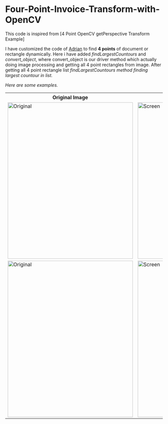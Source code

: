 # Four-Point-Invoice-Transform-with-OpenCV

This code is inspired from <a hred="https://www.pyimagesearch.com/2014/08/25/4-point-opencv-getperspective-transform-example/">[4 Point OpenCV getPerspective Transform Example]</a>

I have customized the code of <a href="https://twitter.com/PyImageSearch">Adrian</a> to find <b>4 points</b> of document or rectangle dynamically. Here i have added <I>findLargestCountours</I> and <I>convert_object</I>, where convert_object is our driver method which actually doing image processing and getting all 4 point rectangles from image. After getting all 4 point rectangle list <I>findLargestCountours<I> method finding  largest countour in list.

Here are some examples.

<Table>
    <tr>
        <th>Original Image</th>
        <th>Edge Detection</th>
        <th>Warped Image</th>
    </tr>
    <tr>
        <td><img src="https://raw.githubusercontent.com/KMKnation/Four-Point-Invoice-Transform-with-OpenCV/master/Sample2/Original.png" alt="Original" width="400" height="500" align="middle"/></td>
        <td><img src="https://raw.githubusercontent.com/KMKnation/Four-Point-Invoice-Transform-with-OpenCV/master/Sample2/%20Screen.png" alt="Screen" width="400" height="500" align="middle"/></td>
        <td><img src="https://raw.githubusercontent.com/KMKnation/Four-Point-Invoice-Transform-with-OpenCV/master/Sample2/warp.png" alt="Warped" width="400" height="500" align="middle"/></td>
    </tr>
     <tr>
        <td><img src="https://raw.githubusercontent.com/KMKnation/Four-Point-Invoice-Transform-with-OpenCV/master/Sample3/Original.png" alt="Original" width="400" height="500" align="middle"/></td>
        <td><img src="https://raw.githubusercontent.com/KMKnation/Four-Point-Invoice-Transform-with-OpenCV/master/Sample3/%20Screen.png" alt="Screen" width="400" height="500" align="middle"/></td>
        <td><img src="https://raw.githubusercontent.com/KMKnation/Four-Point-Invoice-Transform-with-OpenCV/master/Sample3/warp.png" alt="Warped" width="400" height="500" align="middle"/></td>
    </tr>
</Table>


